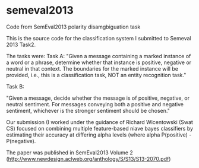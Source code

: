 semeval2013
===========

Code from SemEval2013 polarity disamgbiguation task

This is the source code for the classification system I submitted to Semeval 2013 Task2. 

The tasks were:
Task A:
"Given a message containing a marked instance of a word or a phrase, determine whether that instance is positive, negative or neutral in that context. The boundaries for the marked instance will be provided, i.e., this  is a classification task, NOT an entity recognition task."

Task B:

"Given a message, decide whether the message is of positive, negative, or neutral sentiment. For messages conveying both a positive and negative sentiment, whichever is the stronger sentiment should be chosen."


Our submission (I worked under the guidance of Richard Wicentowski (Swat CS) focused on combining multiple feature-based niave bayes classifiers by estimating their accuracy at differing alpha levels (where alpha P(positive) - P(negative).


The paper was published in SemEval2013 Volume 2 (http://www.newdesign.aclweb.org/anthology/S/S13/S13-2070.pdf)
